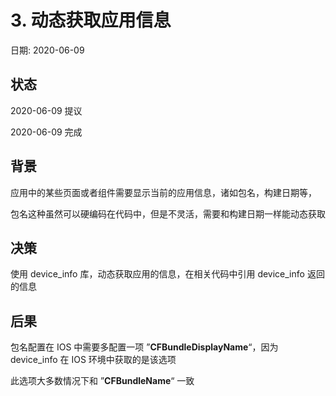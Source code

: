 # 3. 动态获取应用信息

日期: 2020-06-09

## 状态

2020-06-09 提议

2020-06-09 完成

## 背景

应用中的某些页面或者组件需要显示当前的应用信息，诸如包名，构建日期等，

包名这种虽然可以硬编码在代码中，但是不灵活，需要和构建日期一样能动态获取

## 决策

使用 device_info 库，动态获取应用的信息，在相关代码中引用 device_info 返回的信息

## 后果

包名配置在 IOS 中需要多配置一项 ”**CFBundleDisplayName**“，因为 device_info 在 IOS 环境中获取的是该选项

此选项大多数情况下和 ”**CFBundleName**“ 一致